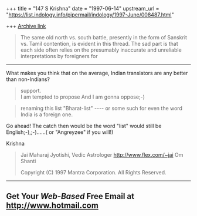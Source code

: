 +++
title = "147 S Krishna"
date = "1997-06-14"
upstream_url = "https://list.indology.info/pipermail/indology/1997-June/008487.html"

+++
[Archive link](https://list.indology.info/pipermail/indology/1997-June/008487.html)





>
>The same old north vs. south battle, presently in the form
>of Sanskrit vs. Tamil contention, is evident in this thread.
>The sad part is that each side often relies on the presumably
>inaccurate and unreliable interpretations by foreigners for
 -------------------------------------------------------                            

 What makes you think that on the average, Indian translators are any 
better than non-Indians?

>support.  
>I am tempted to propose
   And I am gonna oppose;-)


>renaming this list "Bharat-list"
                             ----
>or some such for even the word India is a foreign one. 

Go ahead! The catch then would be the word "list" would still be
English;-),;-)......( or "Angreyzee" if you will!)


Krishna

>Jai Maharaj
>Jyotishi, Vedic Astrologer
>http://www.flex.com/~jai
>Om Shanti
>
>Copyright (C) 1997 Mantra Corporation. All Rights Reserved.
>
>
>



---------------------------------------------------------
Get Your *Web-Based* Free Email at http://www.hotmail.com
---------------------------------------------------------




